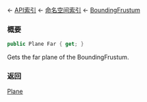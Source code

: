← [API索引](Api-Index) ← [命名空间索引](Namespace-Index) ← [BoundingFrustum](VRageMath.BoundingFrustum)

### 概要

```csharp
public Plane Far { get; }
```

Gets the far plane of the BoundingFrustum.

### 返回

[Plane](VRageMath.Plane)

